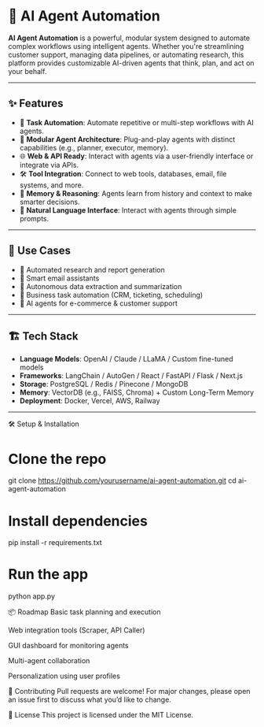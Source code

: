 # 🤖 AI Agent Automation

**AI Agent Automation** is a powerful, modular system designed to automate complex workflows using intelligent agents. Whether you're streamlining customer support, managing data pipelines, or automating research, this platform provides customizable AI-driven agents that think, plan, and act on your behalf.

---

## ✨ Features

- 🔁 **Task Automation**: Automate repetitive or multi-step workflows with AI agents.
- 🧠 **Modular Agent Architecture**: Plug-and-play agents with distinct capabilities (e.g., planner, executor, memory).
- 🌐 **Web & API Ready**: Interact with agents via a user-friendly interface or integrate via APIs.
- 🛠️ **Tool Integration**: Connect to web tools, databases, email, file systems, and more.
- 🧾 **Memory & Reasoning**: Agents learn from history and context to make smarter decisions.
- 💬 **Natural Language Interface**: Interact with agents through simple prompts.

---

## 🚀 Use Cases

- 📝 Automated research and report generation  
- 📧 Smart email assistants  
- 🔎 Autonomous data extraction and summarization  
- 💼 Business task automation (CRM, ticketing, scheduling)  
- 🛒 AI agents for e-commerce & customer support  

---

## 🏗️ Tech Stack

- **Language Models**: OpenAI / Claude / LLaMA / Custom fine-tuned models  
- **Frameworks**: LangChain / AutoGen / React / FastAPI / Flask / Next.js  
- **Storage**: PostgreSQL / Redis / Pinecone / MongoDB  
- **Memory**: VectorDB (e.g., FAISS, Chroma) + Custom Long-Term Memory  
- **Deployment**: Docker, Vercel, AWS, Railway  

---


🛠️ Setup & Installation
 # Clone the repo
git clone https://github.com/yourusername/ai-agent-automation.git
cd ai-agent-automation

# Install dependencies
pip install -r requirements.txt

# Run the app
python app.py


📦 Roadmap
 Basic task planning and execution

 Web integration tools (Scraper, API Caller)

 GUI dashboard for monitoring agents

 Multi-agent collaboration

 Personalization using user profiles

🤝 Contributing
Pull requests are welcome! For major changes, please open an issue first to discuss what you’d like to change.

📄 License
This project is licensed under the MIT License.
